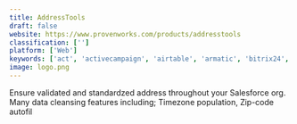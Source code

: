 ```yaml
---
title: AddressTools
draft: false 
website: https://www.provenworks.com/products/addresstools
classification: ['']
platform: ['Web']
keywords: ['act', 'activecampaign', 'airtable', 'armatic', 'bitrix24', 'freshsales_crm', 'infoflo', 'insightly', 'less_annoying_crm', 'netsuite_crm+', 'piesync', 'pipedrive', 'really_simple_systems', 'sales_rabbit', 'salesforce_sales_cloud', 'salesmate', 'zoho_crm', 'amocrm']
image: logo.png
---
```

Ensure validated and standardzed address throughout your Salesforce org. Many data cleansing features including; Timezone population, Zip-code autofil
